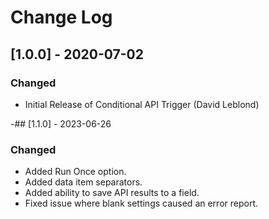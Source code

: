 # Change Log

## [1.0.0] - 2020-07-02
### Changed
- Initial Release of Conditional API Trigger (David Leblond)

-## [1.1.0] - 2023-06-26  
### Changed  
- Added Run Once option.  
- Added data item separators.  
- Added ability to save API results to a field.  
- Fixed issue where blank settings caused an error report.  